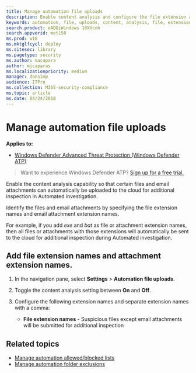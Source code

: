 ```yaml
---
title: Manage automation file uploads
description: Enable content analysis and configure the file extension and email attachment extensions that will be sumitted for analysis
keywords: automation, file, uploads, content, analysis, file, extension, email, attachment
search.product: eADQiWindows 10XVcnh
search.appverid: met150
ms.prod: w10
ms.mktglfcycl: deploy
ms.sitesec: library
ms.pagetype: security
ms.author: macapara
author: mjcaparas
ms.localizationpriority: medium
manager: dansimp
audience: ITPro
ms.collection: M365-security-compliance 
ms.topic: article
ms.date: 04/24/2018
---
```


# Manage automation file uploads

**Applies to:**


- [Windows Defender Advanced Threat Protection (Windows Defender ATP)](https://wincom.blob.core.windows.net/documents/Windows10_Commercial_Comparison.pdf)



>Want to experience Windows Defender ATP? [Sign up for a free trial.](https://www.microsoft.com/en-us/WindowsForBusiness/windows-atp?ocid=docs-wdatp-automationefileuploads-abovefoldlink)

Enable the content analysis capability so that certain files and email attachments can automatically be uploaded to the cloud for additional inspection in Automated investigation.

Identify the files and email attachments by specifying the file extension names and email attachment extension names. 

For example, if you add *exe* and *bat* as file or attachment extension names, then all files or attachments with those extensions will automatically be sent to the cloud for additional inspection during Automated investigation. 

## Add file extension names and attachment extension names.

1. In the navigation pane, select **Settings** > **Automation file uploads**. 

2. Toggle the content analysis setting between **On** and **Off**.

3. Configure the following extension names and separate extension names with a comma:
   - **File extension names** -  Suspicious files except email attachments will be submitted for additional inspection
  

## Related topics
- [Manage automation allowed/blocked lists](manage-automation-allowed-blocked-list-windows-defender-advanced-threat-protection.md)
- [Manage automation folder exclusions](manage-automation-folder-exclusions-windows-defender-advanced-threat-protection.md)